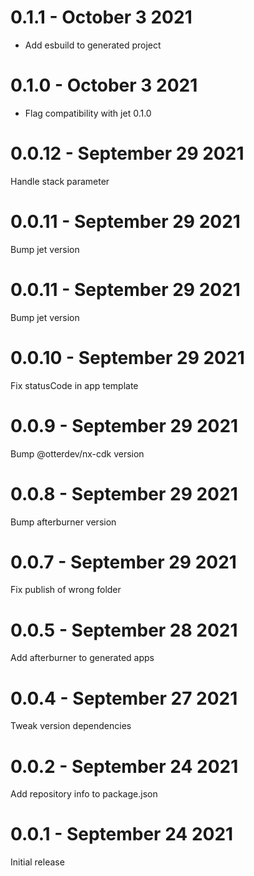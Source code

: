 # 0.1.1 - October 3 2021
- Add esbuild to generated project
# 0.1.0 - October 3 2021
- Flag compatibility with jet 0.1.0
# 0.0.12 - September 29 2021
Handle stack parameter
# 0.0.11 - September 29 2021
Bump jet version
# 0.0.11 - September 29 2021
Bump jet version
# 0.0.10 - September 29 2021
Fix statusCode in app template
# 0.0.9 - September 29 2021
Bump @otterdev/nx-cdk version
# 0.0.8 - September 29 2021
Bump afterburner version
# 0.0.7 - September 29 2021
Fix publish of wrong folder
# 0.0.5 - September 28 2021
Add afterburner to generated apps
# 0.0.4 - September 27 2021
Tweak version dependencies
# 0.0.2 - September 24 2021
Add repository info to package.json
# 0.0.1 - September 24 2021
Initial release